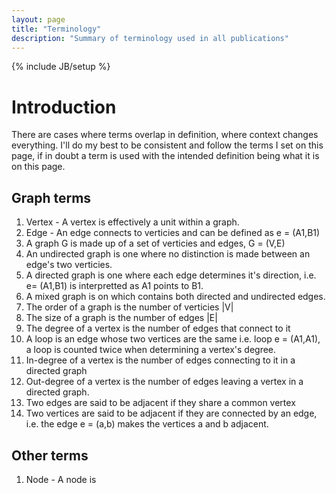 ```yaml
---
layout: page
title: "Terminology"
description: "Summary of terminology used in all publications"
---
```

{% include JB/setup %}

# Introduction

There are cases where terms overlap in definition, where context changes everything. I'll do my best to be consistent and follow the terms I set on this page, if in doubt a term is used with the intended definition being what it is on this page.

## Graph terms 

1. Vertex - A vertex is effectively a unit within a graph.
2. Edge - An edge connects to verticies and can be defined as e = (A1,B1)
3. A graph G is made up of a set of verticies and edges, G = (V,E)
4. An undirected graph is one where no distinction is made between an edge's two verticies.
5. A directed graph is one where each edge determines it's direction, i.e. e= (A1,B1) is interpretted as A1 points to B1.
6. A mixed graph is on which contains both directed and undirected edges.
7. The order of a graph is the number of verticies |V|
8. The size of a graph is the number of edges |E|
9. The degree of a vertex is the number of edges that connect to it
10. A loop is an edge whose two vertices are the same i.e. loop  e = (A1,A1), a loop is counted twice when determining a vertex's degree.
11. In-degree of a vertex is the number of edges connecting to it in a directed graph
12. Out-degree of a vertex is the number of edges leaving a vertex in a directed graph.
13. Two edges are said to be adjacent if they share a common vertex
14. Two vertices are said to be adjacent if they are connected by an edge, i.e. the edge e = (a,b) makes the vertices a and b adjacent.

## Other terms

1. Node - A node is